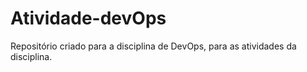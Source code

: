 # Atividade-devOps
Repositório criado para a disciplina de DevOps, para as atividades da disciplina.
